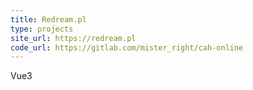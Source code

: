 ```yaml
---
title: Redream.pl
type: projects
site_url: https://redream.pl
code_url: https://gitlab.com/mister_right/cah-online
---
```

Vue3
